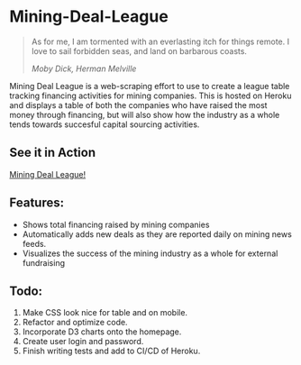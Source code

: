 # Mining-Deal-League
> As for me, I am tormented with an everlasting itch for things remote. I love to sail forbidden seas, and land on barbarous coasts.
> 
> _Moby Dick, Herman Melville_

Mining Deal League is a web-scraping effort to use to create a league table tracking financing activities for mining companies. This is hosted on Heroku and displays a table of both the companies who have raised the most money through financing, but will also show how the industry as a whole tends towards succesful capital sourcing activities. 

## See it in Action
[Mining Deal League!](https://mining-deal-league.herokuapp.com) 

## Features:
- Shows total financing raised by mining companies
- Automatically adds new deals as they are reported daily on mining news feeds. 
- Visualizes the success of the mining industry as a whole for external fundraising

## Todo:
1. Make CSS look nice for table and on mobile.
2. Refactor and optimize code.
3. Incorporate D3 charts onto the homepage.
4. Create user login and password.
5. Finish writing tests and add to CI/CD of Heroku.
